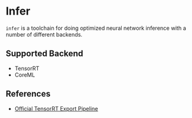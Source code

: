# Infer

`infer` is a toolchain for doing optimized neural network inference with a number of different backends.

## Supported Backend

- TensorRT
- CoreML

## References

- [Official TensorRT Export Pipeline](https://github.com/pytorch/TensorRT)
